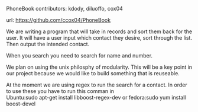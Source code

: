 PhoneBook
contributors: kdody, diluoffo, cox04

url: https://github.com/ccox04/PhoneBook 

We are writing a program that will take in records and sort them back for the user.  It will have a user input which contact they desire, sort through the list. Then output the intended contact.

When you search you need to search for name and number.

We plan on using the unix philosphy of modularity.  This will be a key point in our project because we would like to build something that is reuseable.

At the moment we are using regex to run the search for a contact. In order to use these you have to run this comman in\
 Ubuntu:sudo apt-get install libboost-regex-dev or fedora:sudo yum install boost-devel

